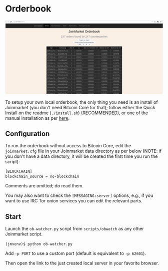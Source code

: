 # Orderbook

![](images/jm_orderbook.png)

To setup your own local orderbook, the only thing you need is an install of Joinmarket (you don't need Bitcoin Core for that);
follow either the Quick Install on the readme (`./install.sh`) (RECOMMENDED), or one of the manual installation as per [here](INSTALL.md).

## Configuration

To run the orderbook without access to Bitcoin Core, edit the `joinmarket.cfg` file in your Joinmarket data directory as per below
(NOTE: if you don't have a data directory, it will be created the first time you run the script).

```
[BLOCKCHAIN]
blockchain_source = no-blockchain
```

Comments are omitted; do read them.

You may also want to check the `[MESSAGING:server]` options, e.g., if you want to use IRC Tor onion services you can edit the relevant parts.

## Start

Launch the `ob-watcher.py` script from `scripts/obwatch` as any other Joinmarket script.

`(jmvenv)$ python ob-watcher.py`

Add `-p PORT` to use a custom port (default is equivalent to `-p 62601`).

Then open the link to the just created local server in your favorite browser.